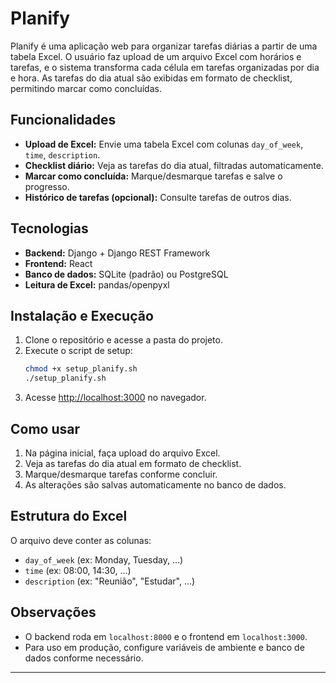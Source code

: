 # Planify

Planify é uma aplicação web para organizar tarefas diárias a partir de uma tabela Excel. O usuário faz upload de um arquivo Excel com horários e tarefas, e o sistema transforma cada célula em tarefas organizadas por dia e hora. As tarefas do dia atual são exibidas em formato de checklist, permitindo marcar como concluídas.

## Funcionalidades

- **Upload de Excel:** Envie uma tabela Excel com colunas `day_of_week`, `time`, `description`.
- **Checklist diário:** Veja as tarefas do dia atual, filtradas automaticamente.
- **Marcar como concluída:** Marque/desmarque tarefas e salve o progresso.
- **Histórico de tarefas (opcional):** Consulte tarefas de outros dias.

## Tecnologias

- **Backend:** Django + Django REST Framework
- **Frontend:** React
- **Banco de dados:** SQLite (padrão) ou PostgreSQL
- **Leitura de Excel:** pandas/openpyxl

## Instalação e Execução

1. Clone o repositório e acesse a pasta do projeto.
2. Execute o script de setup:
   ```bash
   chmod +x setup_planify.sh
   ./setup_planify.sh
   ```
3. Acesse [http://localhost:3000](http://localhost:3000) no navegador.

## Como usar

1. Na página inicial, faça upload do arquivo Excel.
2. Veja as tarefas do dia atual em formato de checklist.
3. Marque/desmarque tarefas conforme concluir.
4. As alterações são salvas automaticamente no banco de dados.

## Estrutura do Excel

O arquivo deve conter as colunas:
- `day_of_week` (ex: Monday, Tuesday, ...)
- `time` (ex: 08:00, 14:30, ...)
- `description` (ex: "Reunião", "Estudar", ...)

## Observações

- O backend roda em `localhost:8000` e o frontend em `localhost:3000`.
- Para uso em produção, configure variáveis de ambiente e banco de dados conforme necessário.

---
